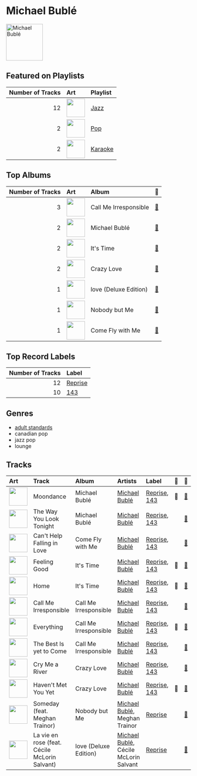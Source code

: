
# Michael Bublé


<img src="https://i.scdn.co/image/ab6761610000e5ebef8cf61fea4923d2bde68200" alt="Michael Bublé" width="100" />

## Featured on Playlists
|   Number of Tracks | Art                                                                                                                                                                                                                         | Playlist                           |
|-------------------:|:----------------------------------------------------------------------------------------------------------------------------------------------------------------------------------------------------------------------------|:-----------------------------------|
|                 12 | <img src="https://mosaic.scdn.co/640/ab67616d0000b273068a5559744d17bd5e871740ab67616d0000b273a1113af3a19a41dc8eec534eab67616d0000b273cb81eb3c1238c60f2bbfd3b5ab67616d0000b273ef54c10b95411c51b9ab873b" alt="" width="50" /> | [Jazz](../playlists/jazz.md)       |
|                  2 | <img src="https://mosaic.scdn.co/640/ab67616d0000b27341aa6776dc15fbd71a2b4557ab67616d0000b273488df3d22b1f5c0ea15b686aab67616d0000b2739b9a3105ad4ffb91ad2e2798ab67616d0000b273d6ec808748fa5b0c2d3a6618" alt="" width="50" /> | [Pop](../playlists/pop.md)         |
|                  2 | <img src="https://mosaic.scdn.co/640/ab67616d0000b2732d73b1bb77cee09f0278be04ab67616d0000b2736f50b3400595b123a916e0dcab67616d0000b2739ab215825eb77076b1b4b387ab67616d0000b273ff0dae802acb38075786b58c" alt="" width="50" /> | [Karaoke](../playlists/karaoke.md) |
## Top Albums

|   Number of Tracks | Art                                                                                              | Album                 | 🔗                                                          |
|-------------------:|:-------------------------------------------------------------------------------------------------|:----------------------|:-----------------------------------------------------------|
|                  3 | <img src="https://i.scdn.co/image/ab67616d0000b2732ceedc8c879a1f6784fbeef5" alt="" width="50" /> | Call Me Irresponsible | [🔗](https://open.spotify.com/album/3h4pyWRJIB9ZyRKXChbX22) |
|                  2 | <img src="https://i.scdn.co/image/ab67616d0000b273b732a522a686bb304a5d3fdf" alt="" width="50" /> | Michael Bublé         | [🔗](https://open.spotify.com/album/3rpSksJSFdNFqk5vne8at2) |
|                  2 | <img src="https://i.scdn.co/image/ab67616d0000b273030f9cd9be82fcec657f545b" alt="" width="50" /> | It's Time             | [🔗](https://open.spotify.com/album/457fktVFXVwjQTl9wOLlfg) |
|                  2 | <img src="https://i.scdn.co/image/ab67616d0000b273f0cc194252888c6658c706ab" alt="" width="50" /> | Crazy Love            | [🔗](https://open.spotify.com/album/3MXDonOIzrIrCh0HvlACyj) |
|                  1 | <img src="https://i.scdn.co/image/ab67616d0000b2735f3f20826d44c30a017fd68e" alt="" width="50" /> | love (Deluxe Edition) | [🔗](https://open.spotify.com/album/68xKnVblFsSQ48CtgZT0oY) |
|                  1 | <img src="https://i.scdn.co/image/ab67616d0000b273b59886e766636d1ae10fe7b3" alt="" width="50" /> | Nobody but Me         | [🔗](https://open.spotify.com/album/5wN1OizIFEHDUkRwzIK3wL) |
|                  1 | <img src="https://i.scdn.co/image/ab67616d0000b27311ee8f400df1c708db8fa471" alt="" width="50" /> | Come Fly with Me      | [🔗](https://open.spotify.com/album/0UhvDeKmtgegXeELEVgGRh) |

## Top Record Labels

|   Number of Tracks | Label                           |
|-------------------:|:--------------------------------|
|                 12 | [Reprise](../labels/reprise.md) |
|                 10 | [143](../labels/143.md)         |

## Genres

- [adult standards](../genres/adult_standards.md)
- canadian pop
- jazz pop
- lounge

## Tracks

| Art                                                                                              | Track                                         | Album                 | Artists                                                   | Label                                                    | 💚   | 🔗                                                          |
|:-------------------------------------------------------------------------------------------------|:----------------------------------------------|:----------------------|:----------------------------------------------------------|:---------------------------------------------------------|:----|:-----------------------------------------------------------|
| <img src="https://i.scdn.co/image/ab67616d0000b273b732a522a686bb304a5d3fdf" alt="" width="50" /> | Moondance                                     | Michael Bublé         | [Michael Bublé](michael_bubl_.md)                         | [Reprise](../labels/reprise.md), [143](../labels/143.md) | 💚   | [🔗](https://open.spotify.com/track/25Yzff59UGjz7wNWmjM39h) |
| <img src="https://i.scdn.co/image/ab67616d0000b273b732a522a686bb304a5d3fdf" alt="" width="50" /> | The Way You Look Tonight                      | Michael Bublé         | [Michael Bublé](michael_bubl_.md)                         | [Reprise](../labels/reprise.md), [143](../labels/143.md) |     | [🔗](https://open.spotify.com/track/4YGlRLe6TeBRiXFByBqldf) |
| <img src="https://i.scdn.co/image/ab67616d0000b27311ee8f400df1c708db8fa471" alt="" width="50" /> | Can't Help Falling in Love                    | Come Fly with Me      | [Michael Bublé](michael_bubl_.md)                         | [Reprise](../labels/reprise.md), [143](../labels/143.md) |     | [🔗](https://open.spotify.com/track/7igk58Vs9uM2B0aaTUwv6F) |
| <img src="https://i.scdn.co/image/ab67616d0000b273030f9cd9be82fcec657f545b" alt="" width="50" /> | Feeling Good                                  | It's Time             | [Michael Bublé](michael_bubl_.md)                         | [Reprise](../labels/reprise.md), [143](../labels/143.md) | 💚   | [🔗](https://open.spotify.com/track/72PwtNhRrZXNnYeRg5xQ46) |
| <img src="https://i.scdn.co/image/ab67616d0000b273030f9cd9be82fcec657f545b" alt="" width="50" /> | Home                                          | It's Time             | [Michael Bublé](michael_bubl_.md)                         | [Reprise](../labels/reprise.md), [143](../labels/143.md) | 💚   | [🔗](https://open.spotify.com/track/3ISaSNZCxIzTGwQuBq6Xrr) |
| <img src="https://i.scdn.co/image/ab67616d0000b2732ceedc8c879a1f6784fbeef5" alt="" width="50" /> | Call Me Irresponsible                         | Call Me Irresponsible | [Michael Bublé](michael_bubl_.md)                         | [Reprise](../labels/reprise.md), [143](../labels/143.md) |     | [🔗](https://open.spotify.com/track/25RxZw46RfYpVWMIrIeZDS) |
| <img src="https://i.scdn.co/image/ab67616d0000b2732ceedc8c879a1f6784fbeef5" alt="" width="50" /> | Everything                                    | Call Me Irresponsible | [Michael Bublé](michael_bubl_.md)                         | [Reprise](../labels/reprise.md), [143](../labels/143.md) | 💚   | [🔗](https://open.spotify.com/track/4T6HLdP6OcAtqC6tGnQelG) |
| <img src="https://i.scdn.co/image/ab67616d0000b2732ceedc8c879a1f6784fbeef5" alt="" width="50" /> | The Best Is yet to Come                       | Call Me Irresponsible | [Michael Bublé](michael_bubl_.md)                         | [Reprise](../labels/reprise.md), [143](../labels/143.md) |     | [🔗](https://open.spotify.com/track/56t3m0lqE6zU1EfgFOPqst) |
| <img src="https://i.scdn.co/image/ab67616d0000b273f0cc194252888c6658c706ab" alt="" width="50" /> | Cry Me a River                                | Crazy Love            | [Michael Bublé](michael_bubl_.md)                         | [Reprise](../labels/reprise.md), [143](../labels/143.md) |     | [🔗](https://open.spotify.com/track/5i04Jy87RLxoZszJqY3QAN) |
| <img src="https://i.scdn.co/image/ab67616d0000b273f0cc194252888c6658c706ab" alt="" width="50" /> | Haven't Met You Yet                           | Crazy Love            | [Michael Bublé](michael_bubl_.md)                         | [Reprise](../labels/reprise.md), [143](../labels/143.md) | 💚   | [🔗](https://open.spotify.com/track/4fIWvT19w9PR0VVBuPYpWA) |
| <img src="https://i.scdn.co/image/ab67616d0000b273b59886e766636d1ae10fe7b3" alt="" width="50" /> | Someday (feat. Meghan Trainor)                | Nobody but Me         | [Michael Bublé](michael_bubl_.md), Meghan Trainor         | [Reprise](../labels/reprise.md)                          |     | [🔗](https://open.spotify.com/track/0nsF6B4avArxVgAwgMg4ag) |
| <img src="https://i.scdn.co/image/ab67616d0000b2735f3f20826d44c30a017fd68e" alt="" width="50" /> | La vie en rose (feat. Cécile McLorin Salvant) | love (Deluxe Edition) | [Michael Bublé](michael_bubl_.md), Cécile McLorin Salvant | [Reprise](../labels/reprise.md)                          |     | [🔗](https://open.spotify.com/track/1QELw50Dl95LusF6uOkDqk) |